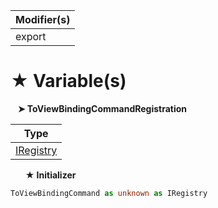 | Modifier(s)                            |
|----------------------------------------|
| export |

# &#9733; Variable(s)

&nbsp;&nbsp; **&#10148; ToViewBindingCommandRegistration**

| Type                        |
|-----------------------------|
| [IRegistry](/kernel/interface/di/iregistry.md) |

&nbsp;&nbsp;&nbsp;&nbsp;&nbsp; **&#9733; Initializer**

```ts
ToViewBindingCommand as unknown as IRegistry
```